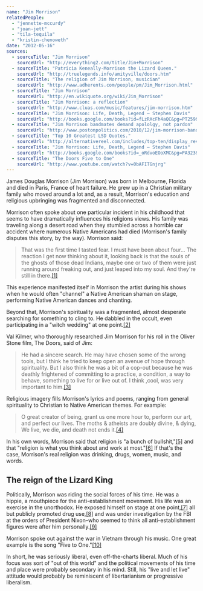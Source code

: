 ```yaml
---
name: "Jim Morrison"
relatedPeople:
  - "jennette-mccurdy"
  - "joan-jett"
  - "tila-tequila"
  - "kristin-chenoweth"
date: "2012-05-16"
sources:
  - sourceTitle: "Jim Morrison"
    sourceUrl: "http://everything2.com/title/Jim+Morrison"
  - sourceTitle: "Patricia Keneally-Morrison the Lizard Queen."
    sourceUrl: "http://truelegends.info/amityville/doors.htm"
  - sourceTitle: "The religion of Jim Morrison, musician"
    sourceUrl: "http://www.adherents.com/people/pm/Jim_Morrison.html"
  - sourceTitle: "Jim Morrison"
    sourceUrl: "http://en.wikiquote.org/wiki/Jim_Morrison"
  - sourceTitle: "Jim Morrison: a reflection"
    sourceUrl: "http://www.cluas.com/music/features/jim-morrison.htm"
  - sourceTitle: "Jim Morrison: Life, Death, Legend – Stephen Davis"
    sourceUrl: "http://books.google.com/books?id=fLzRXcFh4aQC&pg=PT259&lpg=PT259&dq=jim+morrison+religion&source=bl&ots=ByWfGN1MUC&sig=ZaC4jDiATdAmddrh3RAchCbBW60&hl=en&sa=X&ei=I6iyT6_gBbLKiALr2LniAw&ved=0CF8Q6AEwADge#v=onepage&q=jim%20morrison%20religion&f=false"
  - sourceTitle: "Jim Morrison bandmates demand apololgy, not pardon"
    sourceUrl: "http://www.postonpolitics.com/2010/12/jim-morrison-bandmates-demand-apology-not-pardon/"
  - sourceTitle: "Top 10 Greatest LSD Quotes."
    sourceUrl: "http://alternativereel.com/includes/top-ten/display_review.php?id=00095"
  - sourceTitle: "Jim Morrison: Life, Death, Legend – Stephen Davis"
    sourceUrl: "http://books.google.com/books?id=_oRdvoEOoXMC&pg=PA323&lpg=PA323&dq=Jim+Morrison+Nixon&source=bl&ots=rlePy1r70i&sig=7Z2-L0FvlgomW9WzmwadynON_TE&hl=en&sa=X&ei=77KyT4ndI6GKiAK0-6TvAw&ved=0CF0Q6AEwAA#v=onepage&q=Jim%20Morrison%20Nixon&f=false"
  - sourceTitle: "The Doors Five to One"
    sourceUrl: "http://www.youtube.com/watch?v=0bAFITGnjrg"
---
```


James Douglas Morrison (Jim Morrison) was born in Melbourne, Florida and died in Paris, France of heart failure. He grew up in a Christian military family who moved around a lot and, as a result, Morrison's education and religious upbringing was fragmented and disconnected.

Morrison often spoke about one particular incident in his childhood that seems to have dramatically influences his religions views. His family was traveling along a desert road when they stumbled across a horrible car accident where numerous Native Americans had died (Morrison's family disputes this story, by the way). Morrison said:

>That was the first time I tasted fear. I must have been about four… The reaction I get now thinking about it, looking back is that the souls of the ghosts of those dead Indians, maybe one or two of them were just running around freaking out, and just leaped into my soul. And they're still in there.<a class="source-citation" href="http://everything2.com/title/Jim+Morrison" title="Jim Morrison">[1]</a>

This experience manifested itself in Morrison the artist during his shows when he would often "channel" a Native American shaman on stage, performing Native American dances and chanting.

Beyond that, Morrison's spirituality was a fragmented, almost desperate searching for something to cling to. He dabbled in the occult, even participating in a "witch wedding" at one point.<a class="source-citation" href="http://truelegends.info/amityville/doors.htm" title="Patricia Keneally-Morrison the Lizard Queen.">[2]</a>

Val Kilmer, who thoroughly researched Jim Morrison for his roll in the Oliver Stone film, The Doors, said of Jim:

>He had a sincere search. He may have chosen some of the wrong tools, but I think he tried to keep open an avenue of hope through spirituality. But I also think he was a bit of a cop-out because he was deathly frightened of committing to a practice, a condition, a way to behave, something to live for or live out of. I think ,cool, was very important to him.<a class="source-citation" href="http://www.adherents.com/people/pm/Jim_Morrison.html" title="The religion of Jim Morrison, musician">[3]</a>

Religious imagery fills Morrison's lyrics and poems, ranging from general spirituality to Christian to Native American themes. For example:

>O great creator of being, grant us one more hour to, perform our art, and perfect our lives. The moths & atheists are doubly divine, & dying, We live, we die, and death not ends it.<a class="source-citation" href="http://en.wikiquote.org/wiki/Jim_Morrison" title="Jim Morrison">[4]</a>

In his own words, Morrison said that religion is "a bunch of bullshit,"<a class="source-citation" href="http://www.cluas.com/music/features/jim-morrison.htm" title="Jim Morrison: a reflection">[5]</a> and that "religion is what you think about and work at most."<a class="source-citation" href="http://books.google.com/books?id=fLzRXcFh4aQC&pg=PT259&lpg=PT259&dq=jim+morrison+religion&source=bl&ots=ByWfGN1MUC&sig=ZaC4jDiATdAmddrh3RAchCbBW60&hl=en&sa=X&ei=I6iyT6_gBbLKiALr2LniAw&ved=0CF8Q6AEwADge#v=onepage&q=jim%20morrison%20religion&f=false" title="Jim Morrison: Life, Death, Legend – Stephen Davis">[6]</a> If that's the case, Morrison's real religion was drinking, drugs, women, music, and words.


## The reign of the Lizard King

Politically, Morrison was riding the social forces of his time. He was a hippie, a mouthpiece for the anti-establishment movement. His life was an exercise in the unorthodox. He exposed himself on stage at one point,<a class="source-citation" href="http://www.postonpolitics.com/2010/12/jim-morrison-bandmates-demand-apology-not-pardon/" title="Jim Morrison bandmates demand apololgy, not pardon">[7]</a> all but publicly promoted drug use,<a class="source-citation" href="http://alternativereel.com/includes/top-ten/display_review.php?id=00095" title="Top 10 Greatest LSD Quotes.">[8]</a> and was under investigation by the FBI at the orders of President Nixon–who seemed to think all anti-establishment figures were after him personally.<a class="source-citation" href="http://books.google.com/books?id=_oRdvoEOoXMC&pg=PA323&lpg=PA323&dq=Jim+Morrison+Nixon&source=bl&ots=rlePy1r70i&sig=7Z2-L0FvlgomW9WzmwadynON_TE&hl=en&sa=X&ei=77KyT4ndI6GKiAK0-6TvAw&ved=0CF0Q6AEwAA#v=onepage&q=Jim%20Morrison%20Nixon&f=false" title="Jim Morrison: Life, Death, Legend – Stephen Davis">[9]</a>

Morrison spoke out against the war in Vietnam through his music. One great example is the song "Five to One."<a class="source-citation" href="http://www.youtube.com/watch?v=0bAFITGnjrg" title="The Doors Five to One">[10]</a>

In short, he was seriously liberal, even off-the-charts liberal. Much of his focus was sort of "out of this world" and the political movements of his time and place were probably secondary in his mind. Still, his "live and let live" attitude would probably be reminiscent of libertarianism or progressive liberalism.